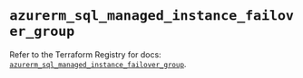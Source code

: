 # `azurerm_sql_managed_instance_failover_group`

Refer to the Terraform Registry for docs: [`azurerm_sql_managed_instance_failover_group`](https://registry.terraform.io/providers/hashicorp/azurerm/3.105.0/docs/resources/sql_managed_instance_failover_group).
